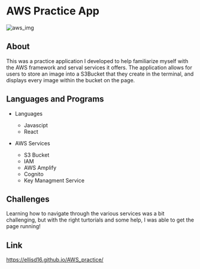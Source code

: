 # AWS Practice App

 ![aws_img](https://user-images.githubusercontent.com/70980600/113953559-f2596700-97cc-11eb-8d6f-7eab1769816b.png)

## About

This was a practice application I developed to help familiarize myself with the AWS framework and serval services it offers. The application allows for users to store an image into a S3Bucket that they create in the terminal, and displays every image within the bucket on the page.  

## Languages and Programs
* Languages
  * Javascipt
  * React

* AWS Services
  * S3 Bucket
  * IAM
  * AWS Amplify
  * Cognito
  * Key Managment Service

## Challenges

Learning how to navigate through the various services was a bit challenging, but with the right turtorials and some help, I was able to get the page running!

## Link

https://ellisd16.github.io/AWS_practice/
